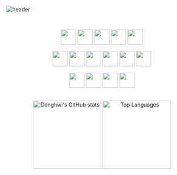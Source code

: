 <div style="max-width: 800px; margin: auto;">

<p align="center">
  
![header](https://capsule-render.vercel.app/api?type=transparent&&fontColor=373f51&height=100&section=header&text=Donghwi&fontSize=44&desc=Backend%20Developer&descAlignY=80&descAlign=60&descSize=10&descColor=ffffff)

</p>

<br>

<div align="center">

<p align="center">
  <!-- Backend -->
  <img src="https://cdn.jsdelivr.net/gh/devicons/devicon/icons/java/java-original.svg" width="40" />
  <img src="https://cdn.jsdelivr.net/gh/devicons/devicon/icons/kotlin/kotlin-original.svg" width="40" />
  <img src="https://cdn.jsdelivr.net/gh/devicons/devicon/icons/python/python-original.svg" width="40" />
  <img src="https://cdn.jsdelivr.net/gh/devicons/devicon/icons/mysql/mysql-original.svg" width="40" />
  <img src="https://cdn.jsdelivr.net/gh/devicons/devicon/icons/spring/spring-original-wordmark.svg" width="40" />
</p>

<p align="center">
  <!-- DevOps -->
  <img src="https://cdn.jsdelivr.net/gh/devicons/devicon/icons/github/github-original.svg" width="40" />
  <img src="https://cdn.jsdelivr.net/gh/devicons/devicon/icons/git/git-original.svg" width="40" />
  <img src="https://cdn.jsdelivr.net/gh/devicons/devicon/icons/jenkins/jenkins-original.svg" width="40" />
  <img src="https://cdn.jsdelivr.net/gh/devicons/devicon/icons/docker/docker-original.svg" width="40" />
  <img src="https://junit.org/junit5/assets/img/junit5-logo.png" width="40" />
  <img src="https://cdn.jsdelivr.net/gh/devicons/devicon/icons/ubuntu/ubuntu-plain.svg" width="40" />
</p>

<p align="center">
  <!-- Tools -->
  <img src="https://cdn.jsdelivr.net/gh/devicons/devicon/icons/intellij/intellij-original.svg" width="40" />
  <img src="https://cdn.jsdelivr.net/gh/devicons/devicon/icons/postman/postman-original.svg" width="40" />
  <img src="https://cdn.jsdelivr.net/gh/devicons/devicon/icons/swagger/swagger-original.svg" width="40" />
  <img src="https://upload.wikimedia.org/wikipedia/commons/4/45/Notion_app_logo.png" width="40" />
  
</p>

<br>

<img src="https://github-readme-stats.vercel.app/api?username=ARProxy&show_icons=true&theme=calm" alt="Donghwi's GitHub stats" height="180"/>
<img src="https://github-readme-stats.vercel.app/api/top-langs/?username=ARProxy&layout=compact&bg_color=373f51&title_color=e07a5f&text_color=ebcfb2&icon_color=ebcfb2" alt="Top Languages" height="180"/>

</div>
